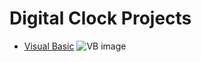 # Digital Clock Projects
- [Visual Basic](https://github.com/mendenson/Digital_Clock/tree/main/Visual_Basic/Visual_Basic)
![VB image]()